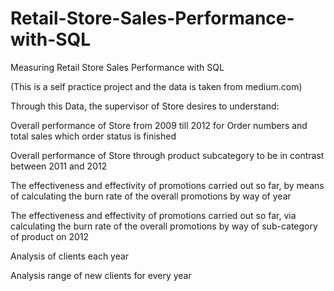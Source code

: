 # Retail-Store-Sales-Performance-with-SQL
Measuring Retail Store Sales Performance with SQL

(This is a self practice project and the data is taken from medium.com)

Through this Data, the supervisor of Store desires to understand:

Overall performance of Store from 2009 till 2012 for Order numbers and total sales which order status is finished

Overall performance of Store through product subcategory to be in contrast between 2011 and 2012

The effectiveness and effectivity of promotions carried out so far, by means of calculating the burn rate of the overall promotions by way of year

The effectiveness and effectivity of promotions carried out so far, via calculating the burn rate of the overall promotions by way of sub-category of product on 2012

Analysis of clients each year

Analysis range of new clients for every year
